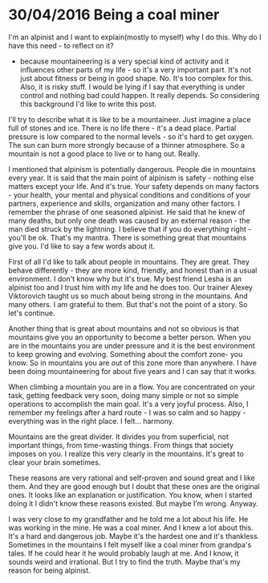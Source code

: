 # 30/04/2016 Being a coal miner

I'm an alpinist and I want to explain(mostly to myself) why I do this. Why do I have this need - to reflect on it?
- because mountaineering is a very special kind of activity and it influences other parts of my life - so it's a very
important part. It's not just about fitness or being in good shape. No. It's too complex for this. Also, it is risky stuff.
I would be lying if I say that everything is under control and nothing bad could happen. It really depends.
So considering this background I'd like to write this post.

I'll try to describe what it is like to be a mountaineer. Just imagine a place full of stones and ice. There is no
life there - it's a dead place. Partial pressure is low compared to the normal levels - so it's hard to get oxygen.
The sun can burn more strongly because of a thinner atmosphere. So a mountain is not a good place to live or to hang out.
Really.

I mentioned that alpinism is potentially dangerous. People die in mountains every year. It is said that the main point
of alpinism is safety - nothing else matters except your life. And it's true. Your safety depends on many factors -
your health, your mental and physical conditions and conditions of your partners, experience and skills, organization
and many other factors. I remember the phrase of one seasoned alpinist. He said that he knew of many deaths, but only
one death was caused by an external reason - the man died struck by the lightning. I believe that if you do everything
right - you'll be ok. That's my mantra. There is something great that mountains give you. I'd like to say a few words about it.

First of all I'd like to talk about people in mountains. They are great. They behave differently - they are more kind,
friendly, and honest than in a usual environment. I don't know why but it's true. My best friend Lesha is an alpinist
too and I trust him with my life and he does too. Our trainer Alexey Viktorovich taught us so much about being strong
in the mountains. And many others. I am grateful to them. But that's not the point of a story. So let's continue.

Another thing that is great about mountains and not so obvious is that mountains give you an opportunity to become a
better person. When you are in the mountains you are under pressure and it is the best environment to keep growing and
evolving. Something about the comfort zone- you know. So in mountains you are out of this zone more than anywhere.
I have been doing mountaineering for about five years and I can say that it works.

When climbing a mountain you are in a flow. You are concentrated on your task, getting feedback very soon, doing many
simple or not so simple operations to accomplish the main goal. It's a very joyful process. Also, I remember my
feelings after a hard route - I was so calm and so happy - everything was in the right place. I felt... harmony.

Mountains are the great divider. It divides you from superficial, not important things, from time-wasting things. From
things that society imposes on you. I realize this very clearly in the mountains. It's great to clear your brain sometimes.

These reasons are very rational and self-proven and sound great and I like them. And they are good enough but I doubt
that these ones are the original ones. It looks like an explanation or justification. You know, when I started doing it
I didn't know these reasons existed. But maybe I’m wrong. Anyway.

I was very close to my grandfather and he told me a lot about his life. He was working in the mine. He was a coal miner.
And I knew a lot about this. It's a hard and dangerous job. Maybe it's the hardest one and it's thankless. Sometimes in
the mountains I felt myself like a coal miner from grandpa's tales. If he could hear it he would probably laugh at me.
And I know, it sounds weird and irrational. But I try to find the truth. Maybe that's my reason for being alpinist.
